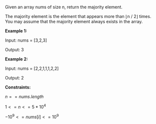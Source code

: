 Given an array nums of size n, return the majority element.

The majority element is the element that appears more than ⌊n / 2⌋ times. You may assume that the majority element always exists in the array.

 

**Example 1:**

Input: nums = [3,2,3]

Output: 3

**Example 2:**

Input: nums = [2,2,1,1,1,2,2]

Output: 2
 

**Constraints:**

$n == nums.length$

$1 <= n <= 5 * 10^4$

$-10^9 <= nums[i] <= 10^9$
